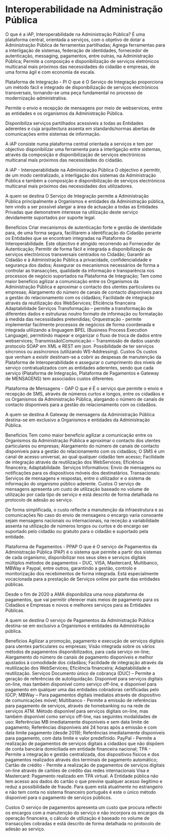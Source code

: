 # Interoperabilidade na Administração Pública

O que é a iAP, Interoperabilidade na Administração Pública?
É uma plataforma central, orientada a serviços, com o objetivo de dotar a Administração Pública de ferramentas partilhadas;
Agrega ferramentas para a interligação de sistemas, federação de identidades, fornecedor de autenticação, messaging, pagamentos, entre outras, na Administração Pública;
Permite a composição e disponibilização de serviços eletrónicos multicanal mais próximos das necessidades do cidadão e empresas, de uma forma ágil e com economia de escala.


Plataforma de Integração - PI
O que é
O Serviço de Integração proporciona um método fácil e integrado de disponibilização de serviços electrónicos transversais, tornando-se uma peça fundamental no processo de modernização administrativa.

Permite o envio e recepção de mensagens por meio de webservices, entre as entidades e os organismos da Administração Pública.

Disponibiliza serviços partilhados acessíveis a todas as Entidades aderentes e cuja arquitectura assenta em standards/normas abertas de comunicações entre sistemas de informação.

A iAP consiste numa plataforma central orientada a serviços e tem por objectivo disponibilizar uma ferramenta para a interligação entre sistemas, através da composição e disponibilização de serviços electrónicos multicanal mais próximos das necessidades do cidadão. 

A iAP - Interoperabilidade na Administração Pública O objectivo é permitir, de um modo centralizado, a interligação dos sistemas da Administração Pública e também a composição e disponibilização de serviços electrónicos multicanal mais próximos das necessidades dos utilizadores.

A quem se destina
O Serviço de Integração permite a Administração Pública principalmente a Organismos e entidades da Administração pública, tem vindo a ser possível alargar a área de actuação a todas as Entidades Privadas que demonstrem interesse na utilização deste serviço devidamente suportados por suporte legal.

Benefícios
Criar mecanismos de autenticação forte e gestão de identidade para, de uma forma segura, facilitarem a identificação do Cidadão perante os Entidades que se encontram integradas na Plataforma de Interoperabilidade. Este objectivo é atingido recorrendo ao Fornecedor de Autenticação;
Permitir de forma fácil e integrada a disponibilização de serviços electrónicos transversais centrados no Cidadão;
Garantir ao Cidadão e à Administração Pública a privacidade, confidencialidade e segurança dos dados;
Assegurar os mecanismos necessários de forma a controlar as transacções, qualidade da informação e transparência nos processos de negócio suportados na Plataforma de Integração;
Tem como maior benefício agilizar a comunicação entre os Organismos da Administração Pública e aproximar o contacto dos utentes particulares ou empresas;
Alargamento do número de canais de contacto disponíveis para a gestão do relacionamento com os cidadãos;
Facilidade de integração através da reutilização dos WebServices;
Eficiência financeira
Adaptabilidade
Serviços
Transformação – permite a transformação de diferentes dados e estruturas noutro formato de informação ou formatação à medida das necessidades pretendidas;
Orquestração -  permite implementar facilmente processos de negócios de forma coordenada e integrada utilizando a linguagem BPEL (Business Process Execution Language), permitindo mapear e organizar o fluxo de troca de dados entre webservices;
Transmissão\Comunicação – Transmissão de dados usando protocolo SOAP em XML e REST em json. Possibilidade de ter serviços síncronos ou assíncronos (utilizando WS-Addressing).
Custos
Os custos que venham a existir destinam-se a cobrir as despesas de manutenção da Plataforma de Interoperabilidade e assegurar o cumprimento dos níveis de serviço contratualizados com as entidades aderentes, sendo que cada serviço (Plataforma de Integração, Plataforma de Pagamentos e Gateway de MENSAGENS) tem associados custos diferentes.


Plataforma de Mensagens - GAP​​​
O que é
É o serviço que permite o envio e recepção de SMS, através de números curtos e longos, entre os cidadãos e os Organismos da Administração Pública, alargando o número de canais de contacto disponíveis para a gestão do relacionamento com os cidadãos.

A quem se destina
A Gateway de mensagens da Administração Pública destina-se em exclusivo a Organismos e entidades da Administração Pública.

Benefícios
Tem como maior benefício agilizar a comunicação entre os Organismos da Administração Pública e aproximar o contacto dos utentes particulares ou empresas;
Alargamento do número de canais de contacto disponíveis para a gestão do relacionamento com os cidadãos;
O SMS é um canal de acesso universal, ao qual qualquer cidadão tem acesso;
Facilidade de integração através da reutilização dos WebServices;
Eficiência financeira;
Adaptabilidade.
Serviços
Informativos: Envio de mensagens ou notificações para os dispositivos móveis dos destinatários.
Transacionais: Serviços de mensagens e respostas, entre o utilizador e o sistema de informação do organismo público aderente.
Custos
O serviço de mensagens apresenta um custo de utilização baseado no volume de utilização por cada tipo de serviço e está descrito de forma detalhada no protocolo de adesão ao serviço. 

De forma simplificada, o custo reflecte a manutenção da infraestrutura e as comunicações No caso do envio de mensagens o encargo varia consoante sejam mensagens nacionais ou internacionais, na receção a variabilidade assenta na utilização de números longos ou curtos e do encargo ser suportado pelo cidadão ou gratuito para o cidadão e suportado pela entidade.

Plataforma de Pagamentos - PPAP
O que é
O serviço de Pagamentos da Administração Pública (PAP) é o sistema que permite a partir dos sistemas de cada organismo, disponibilizar nos seus sites e serviços digitais múltiplos métodos de pagamentos – DUC, VISA, Mastercard, Multibanco, MBWay e Paypal, entre outros, garantindo a gestão, controlo e monitorização dos recebimentos de forma integrada. Está especialmente vocacionada para a prestação de Serviços online por parte das entidades públicas.

 

Desde o fim de 2020 a AMA disponibiliza uma nova plataforma de pagamentos, que vai permitir oferecer mais meios de pagamento para os Cidadãos e Empresas e novos e melhores serviços para as Entidades Públicas.

A quem se destina
O serviço de Pagamentos da Administração Pública destina-se em exclusivo a Organismos e entidades da Administração pública.

Benefícios
Agilizar a promoção, pagamento e execução de serviços digitais para utentes particulares ou empresas;
Visão integrada sobre os vários métodos de pagamentos disponibilizados, para cada serviço on-line;
Alargamento do número de canais de pagamento disponíveis e melhor ajustados à comodidade dos cidadãos;
Facilidade de integração através da reutilização dos WebServices;
Eficiência financeira;
Adaptabilidade e reutilização.
Serviços
Documento único de cobrança (DUC) – Permite a geração de referências de autoliquidação. Disponível para serviços digitais on-line, mas também disponível como serviço off-line, e disponível para pagamento em qualquer uma das entidades cobradoras certificadas pelo IGCP;
MBWay – Para pagamentos digitais imediatos através de dispositivo de comunicações móvel;
Multibanco - Permite a emissão de referências para pagamento de serviços, através de homebanking ou na rede de serviços ATM. Método disponível para serviços digitais on-line, mas também disponível como serviço off-line, nas seguintes modalidades de uso:
Referências MB imediatamente disponíveis e sem data limite de pagamento;
Referências disponíveis até 24 horas após a emissão e com data limite pagamento (desde 2019);
Referências imediatamente disponíveis para pagamento, com data limite e valor predefinido. 
PayPal - Permite a realização de pagamentos de serviços digitais a cidadãos que não dispõem de conta bancária domiciliada em entidade financeira nacional;
TPA - Permite a integração e gestão centralizada, dos dispositivos físicos e dos pagamentos realizados através dos terminais de pagamento automático;
Cartão de crédito - Permite a realização de pagamentos de serviços digitais on-line através de cartões de crédito das redes internacionais Visa e Mastercard:
Pagamento realizado em TPA virtual. A Entidade pública não tem acesso aos dados do cartão o que previne qualquer acesso ilegítimo e reduz a possibilidade de fraude.
Para quem está atualmente no estrangeiro e não tem conta no sistema financeiro português é este o único método disponível para o pagamento de serviços públicos.
 

Custos
O serviço de pagamentos apresenta um custo que procura reflectir os encargos com a manutenção do serviço e não incorpora os encargos da operação financeira, o cálculo de utilização é baseado no volume de transacções cobradas e está descrito de forma detalhada no protocolo de adesão ao serviço.
